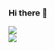 ### Hi there 👋

<!-- ![](https://github-readme-stats.vercel.app/api?username=peterfication&theme=dark&hide_border=false&include_all_commits=false&count_private=false)<br/> -->
![](https://github-readme-streak-stats.herokuapp.com/?user=peterfication&theme=solarized-dark&hide_border=true)<br/>
![]([https://github-readme-stats.vercel.app/api/top-langs/?username=peterfication&theme=dark&hide_border=false&include_all_commits=false&count_private=false&layout=compact](https://github-readme-stats.vercel.app/api/top-langs/?username=peterfication&theme=solarized-dark&show_icons=true&hide_border=true&layout=compact)https://github-readme-stats.vercel.app/api/top-langs/?username=peterfication&theme=solarized-dark&show_icons=true&hide_border=true&layout=compact)

